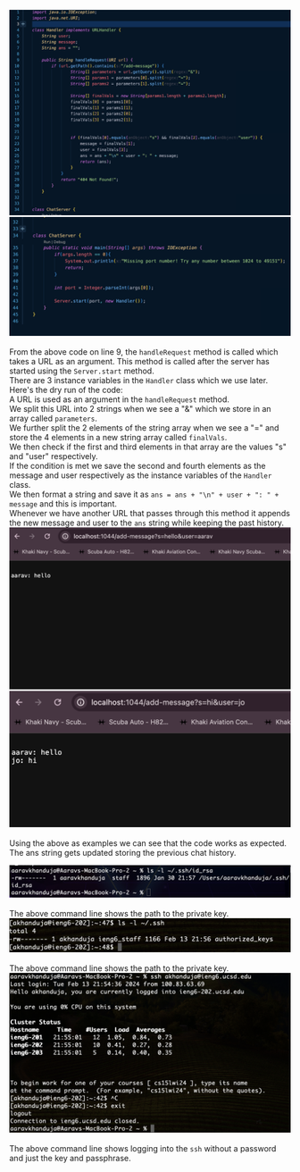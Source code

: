 ![Image](ChatServer_img.png)\
![Image](ChatServer_img1.png)\
<br>
From the above code on line 9, the `handleRequest` method is called which takes a URL as an argument. This method is called after the server has started using the `Server.start` method. <br>
There are 3 instance variables in the `Handler` class which we use later. <br>
Here's the dry run of the code:<br>
A URL is used as an argument in the `handleRequest` method. <br>
We split this URL into 2 strings when we see a "&" which we store in an array called `parameters`.<br>
We further split the 2 elements of the string array when we see a "=" and store the 4 elements in a new string array called `finalVals`.<br>
We then check if the first and third elements in that array are the values "s" and "user" respectively.<br>
If the condition is met we save the second and fourth elements as the message and user respectively as the instance variables of the `Handler` class.<br>
We then format a string and save it as `ans = ans + "\n" + user + ": " + message` and this is important.<br>
Whenever we have another URL that passes through this method it appends the new message and user to the `ans` string while keeping the past history.<br>
![Image](Server1.png)\
![Image](Server2.png)\
<br>Using the above as examples we can see that the code works as expected.<br>
The ans string gets updated storing the previous chat history. <br>

![Image](priv-key.png)\
<br>
The above command line shows the path to the private key.
<br>
![Image](public_key_path.png)\
<br>
The above command line shows the path to the private key.
<br>
![Image](ssh_no_pw_login.png)\
<br>
The above command line shows logging into the `ssh` without a password and just the key and passphrase.
<br>

